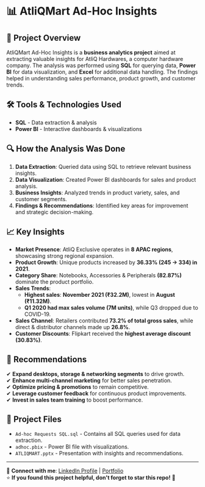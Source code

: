 # 📊 AtliQMart Ad-Hoc Insights

## 📌 Project Overview  
AtliQMart Ad-Hoc Insights is a **business analytics project** aimed at extracting valuable insights for AtliQ Hardwares, a computer hardware company. The analysis was performed using **SQL** for querying data, **Power BI** for data visualization, and **Excel** for additional data handling. The findings helped in understanding sales performance, product growth, and customer trends.  

## 🛠 Tools & Technologies Used  
- **SQL** - Data extraction & analysis  
- **Power BI** - Interactive dashboards & visualizations  


## 🔍 How the Analysis Was Done  
1. **Data Extraction**: Queried data using SQL to retrieve relevant business insights.  
2. **Data Visualization**: Created Power BI dashboards for sales and product analysis.  
3. **Business Insights**: Analyzed trends in product variety, sales, and customer segments.  
4. **Findings & Recommendations**: Identified key areas for improvement and strategic decision-making.  

## 📈 Key Insights  
- **Market Presence**: AtliQ Exclusive operates in **8 APAC regions**, showcasing strong regional expansion.  
- **Product Growth**: Unique products increased by **36.33% (245 → 334) in 2021**.  
- **Category Share**: Notebooks, Accessories & Peripherals **(82.87%)** dominate the product portfolio.  
- **Sales Trends**:  
  - **Highest sales**: **November 2021 (₹32.2M)**, lowest in **August (₹11.32M)**.  
  - **Q1 2020 had max sales volume (7M units)**, while Q3 dropped due to COVID-19.  
- **Sales Channel**: Retailers contributed **73.2% of total gross sales**, while direct & distributor channels made up **26.8%**.  
- **Customer Discounts**: Flipkart received the **highest average discount (30.83%)**.  

## 📢 Recommendations  
✔ **Expand desktops, storage & networking segments** to drive growth.  
✔ **Enhance multi-channel marketing** for better sales penetration.  
✔ **Optimize pricing & promotions** to remain competitive.  
✔ **Leverage customer feedback** for continuous product improvements.  
✔ **Invest in sales team training** to boost performance.  

## 📂 Project Files  
- `Ad-hoc Requests SQL.sql` - Contains all SQL queries used for data extraction.  
- `adhoc.pbix` - Power BI file with visualizations.  
- `ATLIQMART.pptx` - Presentation with insights and recommendations.  

---

🔗 **Connect with me**: [LinkedIn Profile](#) | [Portfolio](#)  
⭐ **If you found this project helpful, don't forget to star this repo!** 🚀  
